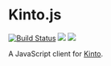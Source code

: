 # Kinto.js

[![Build Status](https://travis-ci.org/Kinto/kinto.js.svg?branch=master)](https://travis-ci.org/Kinto/kinto.js) [![](https://coveralls.io/repos/Kinto/kinto.js/badge.svg?branch=master)](https://coveralls.io/r/Kinto/kinto.js?branch=master) [![](https://readthedocs.org/projects/kintojs/badge/?version=latest)](http://kintojs.readthedocs.org/)

A JavaScript client for [Kinto](https://kinto.readthedocs.org/).
